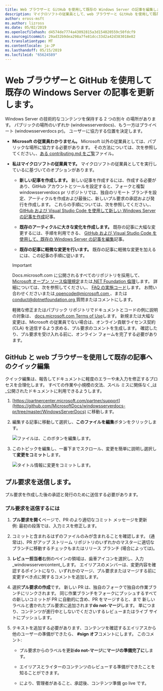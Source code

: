 ```yaml
---
title: Web ブラウザーと GitHub を使用して既存の Windows Server の記事を編集します。
description: マイクロソフトの従業員として、web ブラウザーと GitHub を使用して既存の Windows Server のドキュメントにクイック編集を加える方法。
author: eross-msft
ms.author: lizross
ms.date: 05/02/2019
ms.openlocfilehash: d4574de7774a43092815a3d154020559c50fdcf9
ms.sourcegitcommit: 29ad32b9dea298a7fe81dcc33d2a42d383018e82
ms.translationtype: MT
ms.contentlocale: ja-JP
ms.lasthandoff: 05/15/2019
ms.locfileid: "65624589"
---
```

# <a name="update-existing-windows-server-articles-using-a-web-browser-and-github"></a>Web ブラウザーと GitHub を使用して既存の Windows Server の記事を更新します。

Windows Server の技術的なコンテンツを保持する 2 つの別々 の場所があります。 パブリックの場所のいずれか (windowsserverdocs)、もう一方はプライベート (windowsserverdocs pr)。 ユーザーに協力する位置を決定します。

- **Microsoft の従業員わかりません。** Microsoft 以外の従業員としては、パブリックな場所に協力する必要があります。 その方法については、次を参照してください。、[ある contributing.md をご覧](https://github.com/MicrosoftDocs/windowsserverdocs/blob/master/CONTRIBUTING.md)ファイル。

- **私はマイクロソフトの従業員です。** マイクロソフトの従業員としてを実行しているに基づいてのオプションがあります。

    - **新しい記事を作成します。** 新しい記事を作成するには、作成する必要があり、GitHub アカウントとツールを設定すると、フォークと複製 windowsserverdocs pr リポジトリでは、独自のリモート ブランチを設定、アーティクルを作成および最後に、新しいプル要求の承認および発行を作成します。 これらの手順については、次を参照してください。、 [GitHub および Visual Studio Code を使用して新しい Windows Server の記事を作成](create-new-using-github.md)記事。

    - **既存のアーティクルに大きな変化を作成します。** 既存の記事に大幅な変更するには、手順を利用できる、 [GitHub および Visual Studio Code を使用して、既存の Windows Server の記事を編集](edit-existing-using-github.md)記事。

    - **既存の記事に軽微な変更を行います。** 既存の記事に軽微な変更を加えるには、この記事の手順に従います。

    > [!IMPORTANT]
    > Docs.microsoft.com に公開されるすべてのリポジトリを採用して、 [Microsoft オープン ソース倫理規定](https://opensource.microsoft.com/codeofconduct/)または[.NET Foundation 倫理](https://dotnetfoundation.org/code-of-conduct)します。 詳細については、次を参照してください。、 [FAQ の実施コード](https://opensource.microsoft.com/codeofconduct/faq/)します。 お問い合わせくださいまたは[ opencode@microsoft.com ](mailto:opencode@microsoft.com)、または[ conduct@dotnetfoundation.org ](mailto:conduct@dotnetfoundation.org)質問またはコメントにします。
    >
    > 軽微な修正またはパブリック リポジトリでドキュメントとコードの例に説明の対象は、 [docs.microsoft.com Terms of Use](https://docs.microsoft.com/legal/termsofuse)します。 新規または大幅な変更は、Microsoft の従業員でない場合は、オンライン貢献ライセンス契約 (CLA) を送信するよう求める、プル要求のコメントを生成します。 確認したり、プル要求を受け入れる前に、オンライン フォームを完了する必要があります。

## <a name="quick-edits-to-existing-articles-using-github-and-a-web-browser"></a>GitHub と web ブラウザーを使用して既存の記事へのクイック編集

クイック編集は、報告してドキュメントに軽度のエラーや未入力を修正するプロセスを合理化します。 すべての作業や小規模の文法、スペル ミスに関係なく_は_公開されたドキュメントに利用できるようします。

1. [https://partnercenter.microsoft.com/partner/support](https://github.com/MicrosoftDocs/windowsserverdocs-pr/tree/master/WindowsServerDocs) に移動します。

2. 編集する記事に移動して選択し、**このファイルを編集**ボタンをクリックします。

   ![ファイルは、このボタンを編集します。](media/github-browser-updates/edit-this-file.png)

3. このトピックを編集し、一番下までスクロール、変更を簡単に説明し選択して**変更をコミット**します。

    ![タイトル情報に変更をコミットします。](media/github-browser-updates/commit-changes.png)

## <a name="submit-the-pull-request"></a>プル要求を送信します。

プル要求を作成した後の承認と発行のために送信する必要があります。

### <a name="to-submit-your-pull-request"></a>プル要求を送信するには

1. **プル要求を開く**ページで、PR のより適切なコミット メッセージを更新 例: 最初の段落では、入力ミスを修正します。

2. コミットと含まれるはずのファイルのみが含まれることを確認します。 (通常は)、PR がアップ ストリーム リポジトリのいずれかのマスターに適切なブランチに移動するチェックもまたはリリース ブランチ (場合によっては)。

3. **レビュー担当者**右側のペインの領域は、歯車アイコンを選択し、入力_windowsservercontent_します。 エイリアスのメンバーは、変更内容を確認するポイントになり、いずれかのマージ、プル要求またはマージする前に変更すべき点に関するコメントを追加します。

4. 選択**プル要求の作成**です。 新しい PR は、独自のフォークで独自の作業ブランチにリンクされます。 同じ作業ブランチをフォークにプッシュするすべての新しいコミットが PR に自動的に含め、PR をマージすると、まで 新しいラベルと書かれたプル要求に追加されます**do not-マージ**します。 単につまり、コンテンツが進行中としないでくださいするレビューまたはライブ サイトにプッシュします。

5. テキストを追加する必要があります、コンテンツを確認するエイリアスから他のユーザーの準備ができたら、 **#sign オフ**コメントにします。 このコメント:

    - プル要求からのラベルを更新**do not-マージ**に**マージの準備完了に**します。

    - エイリアスとライターのコンテンツのレビューする準備ができたことを知ることができます。

    - により、管理者があること、承認後、コンテンツ準備 go live です。
